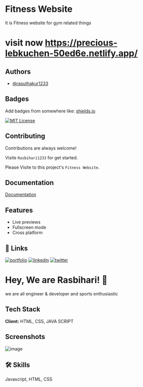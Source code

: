 # Fitness Website


It is Fitness website for gym related things 

# visit now https://precious-lebkuchen-50ed6e.netlify.app/

## Authors

- [@rasuthakur1233](https://www.github.com/Rasbihari1233/)


## Badges

Add badges from somewhere like: [shields.io](https://shields.io/)

[![MIT License](https://img.shields.io/badge/License-MIT-green.svg)](https://choosealicense.com/licenses/mit/)


## Contributing

Contributions are always welcome!

Visite `Rasbihari1233` for get started.

Please Visite to this project's `Fitness Website`.

## Documentation

[Documentation](https://github.com/Rasbihari1233/)



## Features
 
- Live previews
- Fullscreen mode
- Cross platform


## 🔗 Links
[![portfolio](https://img.shields.io/badge/my_portfolio-000?style=for-the-badge&logo=ko-fi&logoColor=white)](https://github.com/Rasbihari1233/)
[![linkedin](https://img.shields.io/badge/linkedin-0A66C2?style=for-the-badge&logo=linkedin&logoColor=white)](https://www.linkedin.com/in/ras-bihari-965672232/)
[![twitter](https://img.shields.io/badge/twitter-1DA1F2?style=for-the-badge&logo=twitter&logoColor=white)](https://twitter.com/rasuthakur101)


# Hey, We are Rasbihari! 👋
we are all engineer & developer and sports enthusiastic

## Tech Stack

**Client:** HTML, CSS, JAVA SCRIPT


## Screenshots
![image](https://user-images.githubusercontent.com/113431679/216932167-92e7face-16be-40c8-9f08-0dc53ff5150f.png)



## 🛠 Skills
Javascript, HTML, CSS


